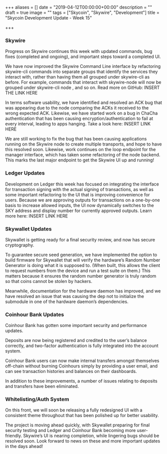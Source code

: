 +++
aliases = []
date = "2019-04-12T00:00:00+00:00"
description = ""
draft = true
image = ""
tags = ["Skycoin", "Skywire", "Development"]
title = "Skycoin Development Update - Week 15"

+++
### Skywire

Progress on Skywire continues this week with updated commands, bug fixes (completed and ongoing), and important steps toward a completed UI.

We have now improved the Skywire Command Line interface by refactoring skywire-cli commands into separate groups that identify the services they interact with, rather than having them all grouped under skywire-cli as before. For example, commands that interact with skywire-node will now be grouped under skywire-cli node <command>, and so on. Read more on GitHub: INSERT THE LINK HERE

In terms software usability, we have identified and resolved an ACK bug that was appearing due to the node comparing the ACKs it received to the wrong expected ACK. Likewise, we have started work on a bug in ChaCha authentication that has been causing encryption/authentication to fail at every interval, leading to apps hanging. Take a look here: INSERT LINK HERE

We are still working to fix the bug that has been causing applications running on the Skywire node to create multiple transports, and hope to have this resolved soon. Likewise, work continues on the loop endpoint for the manager interface, which has taken some refactoring of the node backend. This marks the last major endpoint to get the Skywire UI up and running!

### Ledger Updates

Development on Ledger this week has focused on integrating the interface for transaction signing with the actual signing of transactions, as well as some important refactoring to the UI that is improving convenience for users. Because we are approving outputs for transactions on a one-by-one basis to increase allowed inputs, the UI now dynamically switches to the SKY address and display number for currently approved outputs. Learn more here: INSERT LINK HERE

### Skywallet Updates

Skywallet is getting ready for a final security review, and now has secure cryptography.

To guarantee secure seed generation, we have implemented the option to build firmware for Skywallet that will verify the hardware’s Random Number Generator is doing what it is supposed to. (When built, this allows the client to request numbers from the device and run a test suite on them.) This matters because it ensures the random number generator is truly random so that coins cannot be stolen by hackers.

Meanwhile, documentation for the hardware daemon has improved, and we have resolved an issue that was causing the dep not to initialize the submodule in one of the hardware daemon’s dependencies.

### Coinhour Bank Updates

Coinhour Bank has gotten some important security and performance updates.

Deposits are now being registered and credited to the user’s balance correctly, and two-factor authentication is fully integrated into the account system.

Coinhour Bank users can now make internal transfers amongst themselves off-chain without burning Coinhours simply by providing a user email, and can see transaction histories and balances on their dashboards.

In addition to these improvements, a number of issues relating to deposits and transfers have been eliminated.

### Whitelisting/Auth System

On this front, we will soon be releasing a fully redesigned UI with a consistent theme throughout that has been polished up for better usability.   
  
The project is moving ahead quickly, with Skywallet preparing for final security testing and Ledger and Coinhour Bank becoming more user-friendly. Skywire’s UI is nearing completion, while lingering bugs should be resolved soon. Look forward to news on these and more important updates in the days ahead!